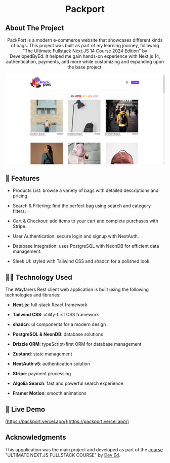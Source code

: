 <!-- PROJECT LOGO -->
<br />
<h1 align="center">Packport</h1>

<!-- ABOUT THE PROJECT -->

## About The Project

<p align="center">
PackPort is a modern e-commerce website that showcases different kinds of bags. This project was built as part of my learning journey, following "The Ultimate Fullstack Next.JS 14 Course 2024 Edition" by DevelopedByEd. It helped me gain hands-on experience with Next.js 14, authentication, payments, and more while customizing and expanding upon the base project.
</p>

![Screenshot](/public/home.png)

<!-- APPLICATION'S FEATURES -->

## 📝 Features

- Products List: browse a variety of bags with detailed descriptions and pricing.

- Search & Filtering: find the perfect bag using search and category filters.

- Cart & Checkout: add items to your cart and complete purchases with Stripe.

- User Authentication: secure login and signup with NextAuth.

- Database Integration: uses PostgreSQL with NeonDB for efficient data management.

- Sleek UI: styled with Tailwind CSS and shadcn for a polished look.

<!-- TECHNOLOGY USED -->

## 👨‍💻 Technology Used

The Wayfarers Rest client web application is built using the following technologies and libraries:

- **Next.js**: full-stack React framework

- **Tailwind CSS**: utility-first CSS framework

- **shadcn**: uI components for a modern design

- **PostgreSQL & NeonDB**: database solutions

- **Drizzle ORM**: typeScript-first ORM for database management

- **Zustand**: state management

- **NextAuth v5**: authentication solution

- **Stripe**: payment processing

- **Algolia Search**: fast and powerful search experience

- **Framer Motion**: smooth animations

<!-- LIVE DEMO -->

## 🚀 Live Demo

[https://packport.vercel.app/](https://packport.vercel.app/)

<!-- ACKNOWLEDGEMENTS -->

## Acknowledgments

This appplication was the main project and developed as part of the [course](https://www.ultimatenextjs.com/) "ULTIMATE NEXT.JS FULLSTACK COURSE" by [Dev Ed](https://x.com/developedbyed).
